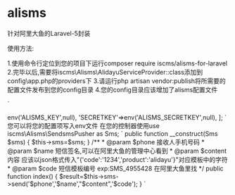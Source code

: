 # alisms
针对阿里大鱼的Laravel-5封装

使用方法:

1.使用命令行定位到您的项目下运行composer require iscms/alisms-for-laravel
2.完毕以后,需要将iscms\Alisms\AlidayuServiceProvider::class添加到config\app.php的providers下
3.请运行php artisan vendor:publish将所需要的配置文件发布到您的config目录
4.您的config目录应该增加了alisms配置文件

`
<?php
return [
    'KEY' =>env('ALISMS_KEY',null),
    'SECRETKEY'=>env('ALISMS_SECRETKEY',null),
];
`

您可以将您的配置项写入env文件
在您的控制器使用use iscms\Alisms\SendsmsPusher as Sms;

`
public function __construct(Sms $sms)
       {
                $this->sms=$sms;
       }
       /**
       * @param $phone 接收人手机号码
       * @param $name  短信签名,可以在阿里大鱼的管理中心看到
       * @param $content 内容 应该以json格式传入"{'code':'1234','product':'alidayu'}"对应模板中的字符
       * @param $code 短信模板编号 exp:SMS_4955428 在阿里大鱼里找
       */
       public function index()
       {
           $result=$this->sms->send('$phone','$name',"$content",'$code');
       }
`

